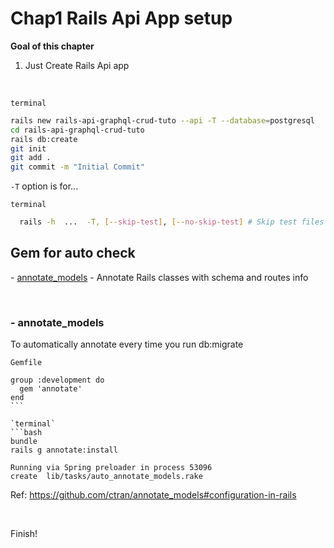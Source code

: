 # Chap1 Rails Api App setup
**Goal of this chapter**

1. Just Create Rails Api app

​

`terminal`
```bash
rails new rails-api-graphql-crud-tuto --api -T --database=postgresql
cd rails-api-graphql-crud-tuto
rails db:create
git init
git add .
git commit -m "Initial Commit"
```

`-T` option is for...

`terminal`

```bash
  rails -h  ...  -T, [--skip-test], [--no-skip-test] # Skip test files
```


## Gem for auto check

​- [annotate_models](https://github.com/ctran/annotate_models) - Annotate Rails classes with schema and routes info

​

### - annotate_models​
To automatically annotate every time you run db:migrate 

`Gemfile`
```
group :development do
  gem 'annotate'
end
​```

`terminal`
```bash
bundle
rails g annotate:install
​
Running via Spring preloader in process 53096
create  lib/tasks/auto_annotate_models.rake
```

Ref: https://github.com/ctran/annotate_models#configuration-in-rails​

​

Finish!